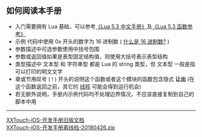 ## 如何阅读本手册

- 入门需要拥有 Lua 基础，可以参考[《Lua 5.3 中文手册》](https://cloudwu.github.io/lua53doc/manual.html)及[《Lua 5.3 函数参考》](https://www.zybuluo.com/havonz/note/564563) 
- 示例  代码中使用 0x 开头的数字为 16 进制数 \( [什么是 16 进制数?](https://baike.baidu.com/item/%E5%8D%81%E5%85%AD%E8%BF%9B%E5%88%B6%E6%95%B0/5697828) \)
- 参数描述中可选参数使用中括号包围
- 参数或返回值如果是表型固定结构值，则使用大括号表示表型结构
- 类型描述中 文本型 和 字符串型 都是 Lua 的 string 类型，但 文本型 一般是指可以打印的明文文字
- 章或节用叹号 \( \! \) 开头的说明这个函数或者这个模块的函数包含隐式 **让出** (在这个函数返回之前，其它的 [线程](/Handbook/thread/README.md) 可能会得到运行机会) 
- 若无额外说明，手册内示例代码均不处理边界情况，不应该直接复制到自己的脚本中用

---

[XXTouch-iOS-开发手册旧版文档](https://www.xxtouch.com/docs/dev.bak.html)  
[XXTouch-iOS-开发手册离线档-20180426.zip](https://apt-pages.xxtouch.com/others/XXTouch-iOS-%E5%BC%80%E5%8F%91%E6%89%8B%E5%86%8C%E7%A6%BB%E7%BA%BF%E6%A1%A3-20180426.zip)  

